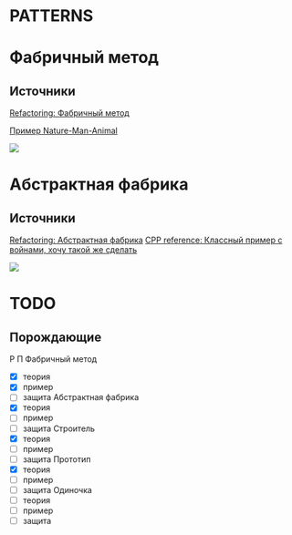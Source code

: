 # PATTERNS

# Фабричный метод

## Источники

[Refactoring: Фабричный метод](https://refactoring.guru/ru/design-patterns/factory-method)

[Пример Nature-Man-Animal](http://ci-plus-plus-snachala.ru/?p=4316)

![](https://github.com/obscene3190/PATTERNS/blob/master/sources/structure.png)


# Абстрактная фабрика

## Источники

[Refactoring: Абстрактная фабрика](https://refactoring.guru/ru/design-patterns/abstract-factory)
[CPP reference: Классный пример с войнами, хочу такой же сделать](http://cpp-reference.ru/patterns/creational-patterns/abstract-factory/)

![](https://github.com/obscene3190/PATTERNS/blob/master/sources/AbstractFabric.png)


# TODO
## Порождающие
Р П
Фабричный метод
- [x] теория
- [x] пример
- [ ] защита
Абстрактная фабрика
- [x] теория
- [ ] пример
- [ ] защита
Строитель
- [x] теория
- [ ] пример
- [ ] защита
Прототип
- [x] теория
- [ ] пример
- [ ] защита
Одиночка
- [ ] теория
- [ ] пример
- [ ] защита
